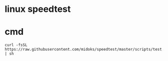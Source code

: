 # linux speedtest

# cmd
```
curl -fsSL  https://raw.githubusercontent.com/midoks/speedtest/master/scripts/test.sh | sh
```